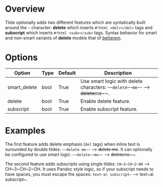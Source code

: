 # Overview
Tilde optionally adds two different features which are syntatically built around the `~` character: **delete** which inserts `#!html <del></del>` tags and **subscript** which inserts `#!html <sub></sub>` tags.  Syntax behavior for smart and non-smart variants of **delete** models that of [betterem](betterem.md#differences).

# Options

| Option    | Type | Default | Description |
|-----------|------|---------|-------------|
| smart_delete | bool | True | Use smart logic with delete characters: `~~delete~~me~~` --> ~~delete~~me~~. |
| delete | bool | True | Enable delete feature. |
| subscript | bool | True | Enable subscript feature. |

# Examples
The first feature adds delete emphasis (`del` tags) when inline text is surounded by double tildes: `~~delete me~~` --> ~~delete me~~.  It can optionally be configured to use smart logic: `~~delete~~me~~` --> ~~delete~~me~~.

The second feature adds subscripts using single tildes: `CH~3~CH~2~OH` --> CH~3~CH~2~OH.  It uses Pandoc style logic, so if your subscript needs to have spaces, you must escape the spaces: `text~a\ subscript~` --> text~a\ subscript~.
